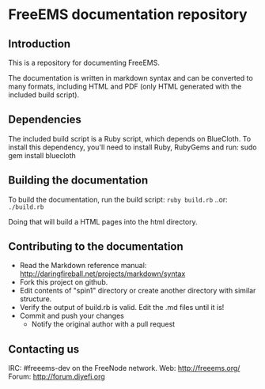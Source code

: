 
# FreeEMS documentation repository

## Introduction

This is a repository for documenting FreeEMS.

The documentation is written in markdown syntax and can be converted to
many formats, including HTML and PDF (only HTML generated with the included
build script).

## Dependencies

The included build script is a Ruby script, which depends on BlueCloth.
To install this dependency, you'll need to install Ruby, RubyGems and run:
 sudo gem install bluecloth

## Building the documentation

To build the documentation, run the build script:
``ruby build.rb``
..or:
``./build.rb``

Doing that will build a HTML pages into the html directory.

## Contributing to the documentation

* Read the Markdown reference manual: http://daringfireball.net/projects/markdown/syntax
* Fork this project on github.
* Edit contents of "spin1" directory or create another directory with
  similar structure.
* Verify the output of build.rb is valid. Edit the .md files until it is!
* Commit and push your changes
  * Notify the original author with a pull request


## Contacting us

IRC: #freeems-dev on the FreeNode network.
Web: http://freeems.org/
Forum: http://forum.diyefi.org
